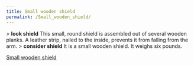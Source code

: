 ```yaml
---
title: Small wooden shield
permalink: /Small_wooden_shield/
---
```


\> **look shield**
This small, round shield is assembled out of several wooden planks. A
leather strip, nailed to the inside, prevents it from falling from the
arm.
\> **consider shield**
It is a small wooden shield.
It weighs six pounds.

[Small wooden shield](Category:_Shields "wikilink")